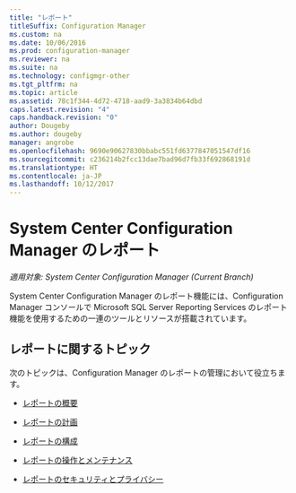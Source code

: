 ```yaml
---
title: "レポート"
titleSuffix: Configuration Manager
ms.custom: na
ms.date: 10/06/2016
ms.prod: configuration-manager
ms.reviewer: na
ms.suite: na
ms.technology: configmgr-other
ms.tgt_pltfrm: na
ms.topic: article
ms.assetid: 78c1f344-4d72-4718-aad9-3a3834b64dbd
caps.latest.revision: "4"
caps.handback.revision: "0"
author: Dougeby
ms.author: dougeby
manager: angrobe
ms.openlocfilehash: 9690e90627830bbabc551fd6377847051547df16
ms.sourcegitcommit: c236214b2fcc13dae7bad96d7fb33f692868191d
ms.translationtype: HT
ms.contentlocale: ja-JP
ms.lasthandoff: 10/12/2017
---
```

# <a name="reporting-in-system-center-configuration-manager"></a>System Center Configuration Manager のレポート

*適用対象: System Center Configuration Manager (Current Branch)*

System Center Configuration Manager のレポート機能には、Configuration Manager コンソールで Microsoft SQL Server Reporting Services のレポート機能を使用するための一連のツールとリソースが搭載されています。  

## <a name="reporting-topics"></a>レポートに関するトピック  
 次のトピックは、Configuration Manager のレポートの管理において役立ちます。  

-   [レポートの概要](introduction-to-reporting.md)  

-   [レポートの計画](planning-for-reporting.md)  

-   [レポートの構成](configuring-reporting.md)  

-   [レポートの操作とメンテナンス](operations-and-maintenance-for-reporting.md)  

-   [レポートのセキュリティとプライバシー](security-and-privacy-for-reporting.md)  
